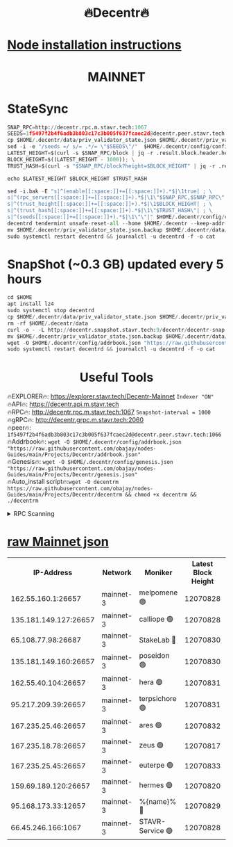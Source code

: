 <h1 align="center"> 🔥Decentr🔥</h1>

[Node installation instructions](https://github.com/obajay/nodes-Guides/tree/main/Projects/Decentr)
=
<h1 align="center"> MAINNET</h1>

# StateSync
```python
SNAP_RPC=http://decentr.rpc.m.stavr.tech:1067
SEEDS=1f5497f2b4f6adb3b803c17c3b005f637fcaec2d@decentr.peer.stavr.tech:1066
cp $HOME/.decentr/data/priv_validator_state.json $HOME/.decentr/priv_validator_state.json.backup
sed -i -e "/seeds =/ s/= .*/= \"$SEEDS\"/"  $HOME/.decentr/config/config.toml
LATEST_HEIGHT=$(curl -s $SNAP_RPC/block | jq -r .result.block.header.height); \
BLOCK_HEIGHT=$((LATEST_HEIGHT - 1000)); \
TRUST_HASH=$(curl -s "$SNAP_RPC/block?height=$BLOCK_HEIGHT" | jq -r .result.block_id.hash)

echo $LATEST_HEIGHT $BLOCK_HEIGHT $TRUST_HASH

sed -i.bak -E "s|^(enable[[:space:]]+=[[:space:]]+).*$|\1true| ; \
s|^(rpc_servers[[:space:]]+=[[:space:]]+).*$|\1\"$SNAP_RPC,$SNAP_RPC\"| ; \
s|^(trust_height[[:space:]]+=[[:space:]]+).*$|\1$BLOCK_HEIGHT| ; \
s|^(trust_hash[[:space:]]+=[[:space:]]+).*$|\1\"$TRUST_HASH\"| ; \
s|^(seeds[[:space:]]+=[[:space:]]+).*$|\1\"\"|" $HOME/.decentr/config/config.toml
decentrd tendermint unsafe-reset-all --home $HOME/.decentr --keep-addr-book
mv $HOME/.decentr/priv_validator_state.json.backup $HOME/.decentr/data/priv_validator_state.json
sudo systemctl restart decentrd && journalctl -u decentrd -f -o cat
```
# SnapShot (~0.3 GB) updated every 5 hours
```python
cd $HOME
apt install lz4
sudo systemctl stop decentrd
cp $HOME/.decentr/data/priv_validator_state.json $HOME/.decentr/priv_validator_state.json.backup
rm -rf $HOME/.decentr/data
curl -o - -L http://decentr.snapshot.stavr.tech:9/decentr/decentr-snap.tar.lz4 | lz4 -c -d - | tar -x -C $HOME/.decentr --strip-components 2
mv $HOME/.decentr/priv_validator_state.json.backup $HOME/.decentr/data/priv_validator_state.json
wget -O $HOME/.decentr/config/addrbook.json "https://raw.githubusercontent.com/obajay/nodes-Guides/main/Projects/Decentr/addrbook.json"
sudo systemctl restart decentrd && journalctl -u decentrd -f -o cat
```

 <h1 align="center"> Useful Tools</h1>

🔥EXPLORER🔥:     https://explorer.stavr.tech/Decentr-Mainnet        `Indexer "ON"` \
🔥API🔥:          https://decentr.api.m.stavr.tech \
🔥RPC🔥:          http://decentr.rpc.m.stavr.tech:1067              `Snapshot-interval = 1000` \
🔥gRPC🔥:         http://decentr.grpc.m.stavr.tech:2060 \
🔥peer🔥:         `1f5497f2b4f6adb3b803c17c3b005f637fcaec2d@decentr.peer.stavr.tech:1066` \
🔥Addrbook🔥:  `wget -O $HOME/.decentr/config/addrbook.json "https://raw.githubusercontent.com/obajay/nodes-Guides/main/Projects/Decentr/addrbook.json"` \
🔥Genesis🔥:  `wget -O $HOME/.decentr/config/genesis.json "https://raw.githubusercontent.com/obajay/nodes-Guides/main/Projects/Decentr/genesis.json"` \
🔥Auto_install script🔥:`wget -O decentrm https://raw.githubusercontent.com/obajay/nodes-Guides/main/Projects/Decentr/decentrm && chmod +x decentrm && ./decentrm`

<details>
<summary>RPC Scanning</summary>

<h2 align="center"> We scan nodes in real time every 4 hours. And we provide the final result of RPC endpoints.
We cannot influence the operation of these nodes in any way. </h2>


```python
If Voting Power is higher than 0 --> then the Node is a validator of the network and may be subject to attack and be a potential threat to the chain.
```
```python
We marked such validators with a red symbol
```

</details>

[raw Mainnet json](https://rpc-check.decentrm.stavr.tech/decentrm/rpc-decentrm-result.json)
=



<table><tr><th>IP-Address</th><th>Network</th><th>Moniker</th><th>Latest Block Height</th><th>Earliest Block Height</th><th>Catching Up</th><th>Tx Index</th><th>Voting Power</th><th>Scan Time</th></tr><tr><td>162.55.160.1:26657</td><td>mainnet-3</td><td>melpomene 🟢</td><td>12070828</td><td>1688950</td><td>False</td><td>on</td><td>0</td><td>2023-12-21T19:03:03.804922053UTC</td></tr><tr><td>135.181.149.127:26657</td><td>mainnet-3</td><td>calliope 🟢</td><td>12070828</td><td>1688950</td><td>False</td><td>on</td><td>0</td><td>2023-12-21T19:03:06.214854287UTC</td></tr><tr><td>65.108.77.98:26687</td><td>mainnet-3</td><td>StakeLab 🔴</td><td>12070830</td><td>1688950</td><td>False</td><td>on</td><td>5288330</td><td>2023-12-21T19:03:14.105714438UTC</td></tr><tr><td>135.181.149.160:26657</td><td>mainnet-3</td><td>poseidon 🟢</td><td>12070830</td><td>1688950</td><td>False</td><td>on</td><td>0</td><td>2023-12-21T19:03:16.861206618UTC</td></tr><tr><td>162.55.40.104:26657</td><td>mainnet-3</td><td>hera 🟢</td><td>12070831</td><td>1688950</td><td>False</td><td>on</td><td>0</td><td>2023-12-21T19:03:19.165975232UTC</td></tr><tr><td>95.217.209.39:26657</td><td>mainnet-3</td><td>terpsichore 🟢</td><td>12070831</td><td>1688950</td><td>False</td><td>on</td><td>0</td><td>2023-12-21T19:03:21.634768961UTC</td></tr><tr><td>167.235.25.46:26657</td><td>mainnet-3</td><td>ares 🟢</td><td>12070832</td><td>1688950</td><td>False</td><td>on</td><td>0</td><td>2023-12-21T19:03:26.052615617UTC</td></tr><tr><td>167.235.18.78:26657</td><td>mainnet-3</td><td>zeus 🟢</td><td>12070817</td><td>1688950</td><td>False</td><td>on</td><td>0</td><td>2023-12-21T19:03:28.389356809UTC</td></tr><tr><td>167.235.25.45:26657</td><td>mainnet-3</td><td>euterpe 🟢</td><td>12070833</td><td>1688950</td><td>False</td><td>on</td><td>0</td><td>2023-12-21T19:03:30.697885929UTC</td></tr><tr><td>159.69.189.120:26657</td><td>mainnet-3</td><td>hermes 🟢</td><td>12070820</td><td>1688950</td><td>False</td><td>on</td><td>0</td><td>2023-12-21T19:03:30.955293382UTC</td></tr><tr><td>95.168.173.33:12657</td><td>mainnet-3</td><td>%{name}% 🔴</td><td>12070829</td><td>8964001</td><td>False</td><td>on</td><td>4173609</td><td>2023-12-21T19:03:07.425771440UTC</td></tr><tr><td>66.45.246.166:1067</td><td>mainnet-3</td><td>STAVR-Service 🟢</td><td>12070828</td><td>12067001</td><td>False</td><td>on</td><td>0</td><td>2023-12-21T19:03:06.851886235UTC</td></tr></table>